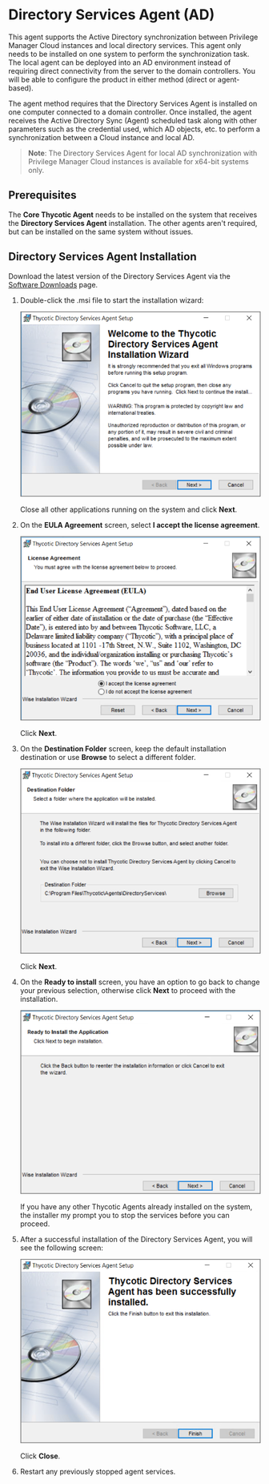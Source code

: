 [title]: # (Directory Services Agent)
[tags]: # (endpoint,installation)
[priority]: # (1604)
# Directory Services Agent (AD)

This agent supports the Active Directory synchronization between Privilege Manager Cloud instances and local directory services. This agent only needs to be installed on one system to perform the synchronization task. The local agent can be deployed into an AD environment instead of requiring direct connectivity from the server to the domain controllers. You will be able to configure the product in either method (direct or agent-based).

The agent method requires that the Directory Services Agent is installed on one computer connected to a domain controller. Once installed, the agent receives the Active Directory Sync (Agent) scheduled task along with other parameters such as the credential used, which AD objects, etc. to perform a synchronization between a Cloud instance and local AD.

>**Note**: The Directory Services Agent for local AD synchronization with Privilege Manager Cloud instances is available for x64-bit systems only.

## Prerequisites

The __Core Thycotic Agent__ needs to be installed on the system that receives the __Directory Services Agent__ installation. The other agents aren't required, but can be installed on the same system without issues.

## Directory Services Agent Installation

Download the latest version of the Directory Services Agent via the [Software Downloads](../sw-downloads.md) page.

1. Double-click the .msi file to start the installation wizard:

   ![wizard 1](images/dsa/dsa-1.png "Directory Services Agent installation wizard welcome page")

   Close all other applications running on the system and click __Next__.
1. On the __EULA Agreement__ screen, select __I accept the license agreement__.

   ![eula 1](images/dsa/dsa-2.png "End user license agreement page")

   Click __Next__.
1. On the __Destination Folder__ screen, keep the default installation destination or use __Browse__ to select a different folder.

   ![destination](images/dsa/dsa-3.png "Installation destination page")

   Click __Next__.
1. On the __Ready to install__ screen, you have an option to go back to change your previous selection, otherwise click __Next__ to proceed with the installation.

   ![ready](images/dsa/dsa-4.png "Ready to install page")

   If you have any other Thycotic Agents already installed on the system, the installer my prompt you to stop the services before you can proceed.
1. After a successful installation of the Directory Services Agent, you will see the following screen:

   ![wizard 1](images/dsa/dsa-5.png "Installation complete page")

   Click __Close__.
1. Restart any previously stopped agent services.
